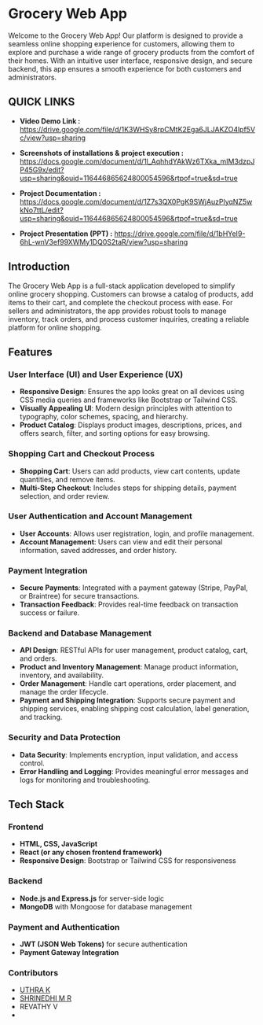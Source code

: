 # **Grocery Web App**

Welcome to the Grocery Web App! Our platform is designed to provide a seamless online shopping experience for customers, allowing them to explore and purchase a wide range of grocery products from the comfort of their homes. With an intuitive user interface, responsive design, and secure backend, this app ensures a smooth experience for both customers and administrators.
## QUICK LINKS

- **Video Demo Link :** https://drive.google.com/file/d/1K3WHSy8rpCMtK2Ega6JLJAKZO4lpf5Vc/view?usp=sharing 
  
- **Screenshots of installations & project execution :** https://docs.google.com/document/d/1l_AqhhdYAkWz6TXka_mIM3dzpJP45G9x/edit?usp=sharing&ouid=116446865624800054596&rtpof=true&sd=true

- **Project Documentation :** https://docs.google.com/document/d/1Z7s3QX0PgK9SWjAuzPlyqNZ5wkNo7ttL/edit?usp=sharing&ouid=116446865624800054596&rtpof=true&sd=true
  
-  **Project Presentation (PPT) :** https://drive.google.com/file/d/1bHYeI9-6hL-wnV3ef99XWMy1DQ0S2taR/view?usp=sharing

## Introduction
The Grocery Web App is a full-stack application developed to simplify online grocery shopping. Customers can browse a catalog of products, add items to their cart, and complete the checkout process with ease. For sellers and administrators, the app provides robust tools to manage inventory, track orders, and process customer inquiries, creating a reliable platform for online shopping.

## Features
### User Interface (UI) and User Experience (UX)
- **Responsive Design**: Ensures the app looks great on all devices using CSS media queries and frameworks like Bootstrap or Tailwind CSS.
- **Visually Appealing UI**: Modern design principles with attention to typography, color schemes, spacing, and hierarchy.
- **Product Catalog**: Displays product images, descriptions, prices, and offers search, filter, and sorting options for easy browsing.
  
### Shopping Cart and Checkout Process
- **Shopping Cart**: Users can add products, view cart contents, update quantities, and remove items.
- **Multi-Step Checkout**: Includes steps for shipping details, payment selection, and order review.

### User Authentication and Account Management
- **User Accounts**: Allows user registration, login, and profile management.
- **Account Management**: Users can view and edit their personal information, saved addresses, and order history.

### Payment Integration
- **Secure Payments**: Integrated with a payment gateway (Stripe, PayPal, or Braintree) for secure transactions.
- **Transaction Feedback**: Provides real-time feedback on transaction success or failure.

### Backend and Database Management
- **API Design**: RESTful APIs for user management, product catalog, cart, and orders.
- **Product and Inventory Management**: Manage product information, inventory, and availability.
- **Order Management**: Handle cart operations, order placement, and manage the order lifecycle.
- **Payment and Shipping Integration**: Supports secure payment and shipping services, enabling shipping cost calculation, label generation, and tracking.
  
### Security and Data Protection
- **Data Security**: Implements encryption, input validation, and access control.
- **Error Handling and Logging**: Provides meaningful error messages and logs for monitoring and troubleshooting.

## Tech Stack
### Frontend
- **HTML, CSS, JavaScript**
- **React (or any chosen frontend framework)**
- **Responsive Design**: Bootstrap or Tailwind CSS for responsiveness

### Backend
- **Node.js and Express.js** for server-side logic
- **MongoDB** with Mongoose for database management

### Payment and Authentication
- **JWT (JSON Web Tokens)** for secure authentication
- **Payment Gateway Integration** 

### Contributors
-  [UTHRA K](https://github.com/Uthra-karunakaran)
- [SHRINEDHI M R](https://github.com/Shrinedhi-MR)
- REVATHY V
- 


